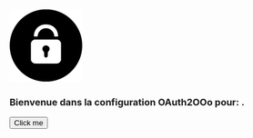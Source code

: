 ![OAuth2OOo logo](OAuth2OOo.png)

### Bienvenue dans la configuration OAuth2OOo pour: <span id="user"></span>.

<button name="button" onclick="http://www.google.com">Click me</button>

<script type="text/javascript" src="google.js"></script>
